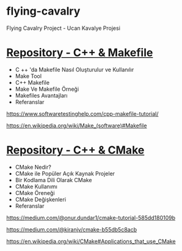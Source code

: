 # flying-cavalry
Flying Cavalry Project - Ucan Kavalye Projesi 

# [Repository - C++ & Makefile](https://github.com/rlturkiye/flying-cavalry/blob/feature/makefile/Makefile.md)

* C ++ 'da Makefile Nasıl Oluşturulur ve Kullanılır
* Make Tool
* C++ Makefile
* Make Ve Makefile Örneği
* Makefiles Avantajları
* Referanslar

https://www.softwaretestinghelp.com/cpp-makefile-tutorial/

https://en.wikipedia.org/wiki/Make_(software)#Makefile

# [Repository - C++ & CMake](https://github.com/rlturkiye/flying-cavalry/blob/feature/makefile/CMake.md)

* CMake Nedir?
* CMake ile Popüler Açık Kaynak Projeler
* Bir Kodlama Dili Olarak CMake
* CMake Kullanımı
* CMake Öreneği
* CMake Değişkenleri
* Referanslar

https://medium.com/@onur.dundar1/cmake-tutorial-585dd180109b

https://medium.com/@kiranjv/cmake-b55db5c8acb

https://en.wikipedia.org/wiki/CMake#Applications_that_use_CMake
